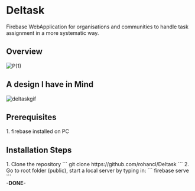 # Deltask
Firebase WebApplication for organisations and communities to handle task assignment in a more systematic way.

<h2>Overview</h2>

![P(1)](https://user-images.githubusercontent.com/29266591/74998839-d4715b80-547f-11ea-960c-ac849bbec082.png)

<h2> A design I have in Mind</h2>

![deltaskgif](https://user-images.githubusercontent.com/29266591/74998208-231df600-547e-11ea-9f52-9ef0a4f26165.gif)


 <h2>Prerequisites</h2>
 1. firebase installed on PC
 <h2>Installation Steps</h2>
 1. Clone the repository 
 ```
 git clone https://github.com/rohancl/Deltask
 ```
 2. Go to root folder (public), start a local server by typing in:
 ```
 firebase serve
 ```
 <br>
 <b>-DONE-</b>
